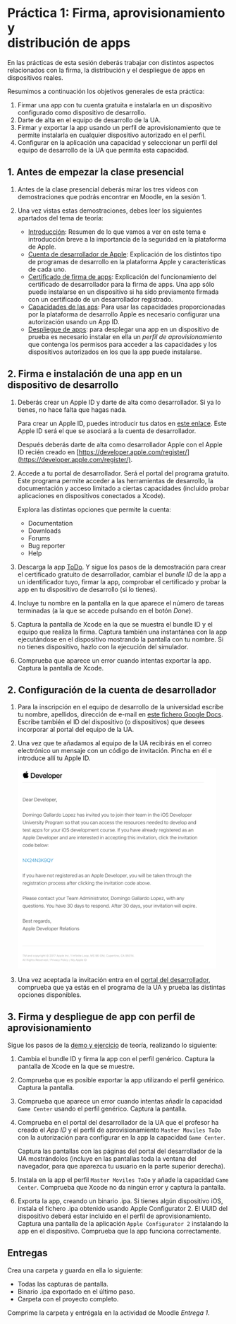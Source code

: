 # Práctica 1: Firma, aprovisionamiento y <br/> distribución de apps

En las prácticas de esta sesión deberás trabajar con distintos
aspectos relacionados con la firma, la distribución y el despliegue de
apps en dispositivos reales.

Resumimos a continuación los objetivos generales de esta práctica:

1. Firmar una app con tu cuenta gratuita e instalarla en un
   dispositivo configurado como dispositivo de desarrollo.
2. Darte de alta en el equipo de desarrollo de la UA.
3. Firmar y exportar la app usando un perfil de aprovisionamiento que
   te permite instalarla en cualquier dispositivo autorizado en el
   perfil.
4. Configurar en la aplicación una capacidad y seleccionar un perfil
   del equipo de desarrollo de la UA que permita esta capacidad.

## 1. Antes de empezar la clase presencial ##

1. Antes de la clase presencial deberás mirar los tres vídeos con
demostraciones que podrás encontrar en Moodle, en la sesión 1.

2. Una vez vistas estas demostraciones, debes leer los
   siguientes apartados del tema de teoría:

    - [Introducción](https://domingogallardo.github.io/apuntes-spm-ios/teoria/firma-aprovisionamiento/firma-aprovisionamiento.html#introduccion):
     Resumen de lo que vamos a ver en este tema e introducción breve a
     la importancia de la seguridad en la plataforma de Apple.
    - [Cuenta de desarrollador de Apple](https://domingogallardo.github.io/apuntes-spm-ios/teoria/firma-aprovisionamiento/firma-aprovisionamiento.html#cuenta-de-desarrollador-de-apple):
     Explicación de los distintos tipo de programas de desarrollo en
     la plataforma Apple y características de cada uno.
    - [Certificado de firma de
      apps](https://domingogallardo.github.io/apuntes-spm-ios/teoria/firma-aprovisionamiento/firma-aprovisionamiento.html#certificados): Explicación del funcionamiento del certificado de desarrollador
      para la firma de apps. Una app sólo puede instalarse en un
      dispositivo si ha sido previamente firmada con un certificado de
      un desarrollador registrado.
    - [Capacidades de las
      aps](https://domingogallardo.github.io/apuntes-spm-ios/teoria/firma-aprovisionamiento/firma-aprovisionamiento.html#capacidades-de-las-apps):
      Para usar las capacidades proporcionadas por la plataforma de
      desarrollo Apple es necesario configurar una autorización usando
      un App ID.
    - [Despliegue de
      apps](https://domingogallardo.github.io/apuntes-spm-ios/teoria/firma-aprovisionamiento/firma-aprovisionamiento.html#despliegue-de-apps-en-dispositivos-de-prueba):
      para desplegar una app en un dispositivo de prueba es necesario instalar en ella un _perfil de
      aprovisionamiento_ que contenga los permisos para acceder a las
      capacidades y los dispositivos autorizados en los que la app
      puede instalarse.

## 2. Firma e instalación de una app en un dispositivo de desarrollo ##

1. Deberás crear un Apple ID y darte de alta como desarrollador. Si ya lo tienes, no hace falta que hagas
nada.

    Para crear un Apple ID, puedes introducir tus datos en [este
    enlace](https://appleid.apple.com/account?localang=es_es). Este
    Apple ID será el que se asociará a la cuenta de desarrollador.

    Después deberás darte de alta como desarrollador Apple con el Apple ID
    recién creado en [https://developer.apple.com/register/](https://developer.apple.com/register/).

2. Accede a tu portal de desarrollador. Será el portal del programa
   gratuito. Este programa permite acceder a las herramientas de
   desarrollo, la documentación y acceso limitado a ciertas
   capacidades (incluido probar aplicaciones en dispositivos
   conectados a Xcode).

    Explora las distintas opciones que permite la cuenta:

    - Documentation
    - Downloads
    - Forums
    - Bug reporter
    - Help

3. Descarga la app
   [ToDo](https://github.com/domingogallardo/apuntes-spm-ios/raw/master/apps/ToDo.zip). Y
   sigue los pasos de la demostración para crear el certificado
   gratuito de desarrollador, cambiar el _bundle ID_ de la app a un
   identificador tuyo, firmar la app, comprobar el certificado y
   probar la app en tu dispositivo de desarrollo (si lo tienes).

4. Incluye tu nombre en la pantalla en la que aparece el número de
   tareas terminadas (a la que se accede pulsando en el botón _Done_).

5. Captura la pantalla de Xcode en la que se muestra el bundle ID y el
   equipo que realiza la firma. Captura también una instantánea con la
   app ejecutándose en el dispositivo mostrando la pantalla con tu
   nombre. Si no tienes dispositivo, hazlo con la ejecución del
   simulador. 
   
6. Comprueba que aparece un error cuando intentas exportar la
   app. Captura la pantalla de Xcode.
   
## 2. Configuración de la cuenta de desarrollador ##

1. Para la inscripción en el equipo de desarrollo de la universidad
   escribe tu nombre, apellidos, dirección de e-mail en [este fichero
   Google
   Docs](https://docs.google.com/document/d/1-fgqgzKNPpo4--PGUvrsnXTe_ABA04gLcpv8rtJd9D0/edit?usp=sharing). Escribe
   también el ID del dispositivo (o dispositivos) que desees
   incorporar al portal del equipo de la UA.

2. Una vez que te añadamos al equipo de la UA recibirás en el correo
   electrónico un mensaje con un código de invitación. Pincha en él e
   introduce allí tu Apple ID.

   <img src="imagenes/member-invitation.png" width="450px"/>

3.   Una vez aceptada la invitación entra en el [portal del
   desarrollador](https://developer.apple.com/account/), comprueba que
   ya estás en el programa de la UA y prueba las distintas opciones 
   disponibles. 

## 3. Firma y despliegue de app con perfil de aprovisionamiento ##

Sigue los pasos de la [demo y
   ejercicio](https://domingogallardo.github.io/apuntes-spm-ios/teoria/firma-aprovisionamiento/firma-aprovisionamiento.html#demo-y-ejercicio)
   de teoría, realizando lo siguiente:

1. Cambia el bundle ID y firma la app con el perfil genérico. Captura
   la pantalla de Xcode en la que se muestre.
   
2.  Comprueba que es posible exportar la app utilizando el perfil
    genérico. Captura la pantalla.
   
3. Comprueba que aparece un error cuando intentas añadir la capacidad
   `Game Center` usando el perfil genérico. Captura la pantalla.

4. Comprueba en el portal del desarrollador de la UA que el
   profesor ha creado el _App ID_ y el perfil de aprovisionamiento `Master
   Moviles ToDo` con la autorización para configurar en la app la
   capacidad `Game Center`.

   Captura las pantallas con las páginas del portal del
   desarrollador de la UA mostrándolos (incluye en las pantallas
   toda la ventana del navegador, para que aparezca tu usuario en
   la parte superior derecha).
   
5. Instala en la app el perfil `Master Moviles ToDo` y añade la
   capacidad `Game Center`. Comprueba que Xcode no da ningún error y
   captura la pantalla.

6. Exporta la app, creando un binario .ipa. Si tienes algún
   dispositivo iOS, instala el fichero .ipa obtenido usando Apple
   Configurator 2. El UUID del dispositivo deberá estar incluido en el
   perfil de aprovisionamiento. Captura una pantalla de la aplicación
   `Apple Configurator 2` instalando la app en el
   dispositivo. Comprueba que la app funciona correctamente.

## Entregas ##

Crea una carpeta y guarda en ella lo siguiente:

- Todas las capturas de pantalla.
- Binario .ipa exportado en el último paso.
- Carpeta con el proyecto completo.

Comprime la carpeta y entrégala en la actividad de Moodle _Entrega 1_.


